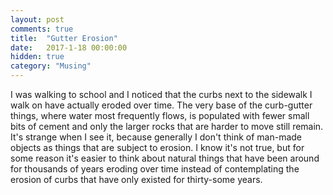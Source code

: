 ```yaml
---
layout: post
comments: true
title:  "Gutter Erosion"
date:   2017-1-18 00:00:00
hidden: true
category: "Musing"
---
```


I was walking to school and I noticed that the curbs next to the sidewalk I walk on have actually eroded over time. The very base of the curb-gutter things, where water most frequently flows, is populated with fewer small bits of cement and only the larger rocks that are harder to move still remain. It's strange when I see it, because generally I don't think of man-made objects as things that are subject to erosion. I know it's not true, but for some reason it's easier to think about natural things that have been around for thousands of years eroding over time instead of contemplating the erosion of curbs that have only existed for thirty-some years.
